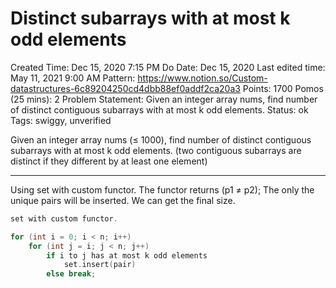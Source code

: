 # Distinct subarrays with at most k odd elements

Created Time: Dec 15, 2020 7:15 PM
Do Date: Dec 15, 2020
Last edited time: May 11, 2021 9:00 AM
Pattern: https://www.notion.so/Custom-datastructures-6c89204250cd4dbb88ef0addf2ca20a3
Points: 1700
Pomos (25 mins): 2
Problem Statement: Given an integer array nums, find number of distinct contiguous subarrays with at most k odd elements. 
Status: ok
Tags: swiggy, unverified

Given an integer array nums (≤ 1000), find number of distinct contiguous subarrays with at most k odd elements. (two contiguous subarrays are distinct if they different by at least one element)

---

Using set with custom functor. The functor returns (p1 ≠ p2); The only the unique pairs will be inserted. We can get the final size. 

```cpp
set with custom functor. 

for (int i = 0; i < n; i++)
	for (int j = i; j < n; j++)
		if i to j has at most k odd elements
			set.insert(pair)
		else break;
```